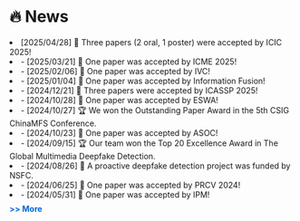# 🔥 News
<!-- 最新消息（始终显示） -->
<div class="recent-news">
  <li> [2025/04/28] 🎉 Three papers (2 oral, 1 poster) were accepted by ICIC 2025!
  <li>- [2025/03/21] 🎉 One paper was accepted by ICME 2025!
  <li>- [2025/02/06] 🎉 One paper was accepted by IVC!
  <li>- [2025/01/04] 🎉 One paper was accepted by Information Fusion!
  <li>- [2024/12/21] 🎉 Three papers were accepted by ICASSP 2025!
  <li>- [2024/10/28] 🎉 One paper was accepted by ESWA!
  <li>- [2024/10/27] 🏆 We won the Outstanding Paper Award in the 5th CSIG ChinaMFS Conference.
  <li>- [2024/10/23] 🎉 One paper was accepted by ASOC!
  <li>- [2024/09/15] 🏆 Our team won the Top 20 Excellence Award in The Global Multimedia Deepfake Detection.
  <li>- [2024/08/26] 🎉 A proactive deepfake detection project was funded by NSFC.
  <li>- [2024/06/25] 🎉 One paper was accepted by PRCV 2024!
  <li>- [2024/05/31] 🎉 One paper was accepted by IPM!
</div>

<!-- 旧消息（默认隐藏） -->
<details id="oldNews">
  <summary class="more-button">  >> More</summary>
  <div class="older-news">
    <p> [2024/04/11] 🎓 I was selected as a doctoral supervisor.</p>
    <p> [2024/04/03] 🎤 I was invited to participate in the 12th Boda Information Forum and gave a report.</p>
    <!-- 更多旧消息... -->
  </div>
</details>

<style>
  .more-button {
    cursor: pointer;
    color: #0366d6;
    font-weight: bold;
    padding: 8px 0;
    display: inline-block;
  }
  .older-news {
    margin-top: 10px;
    border-left: 2px solid #eee;
    padding-left: 15px;
  }
</style>


